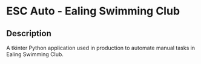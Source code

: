 # ESC Auto - Ealing Swimming Club

## Description
A tkinter Python application used in production to automate manual tasks in Ealing Swimming Club.
